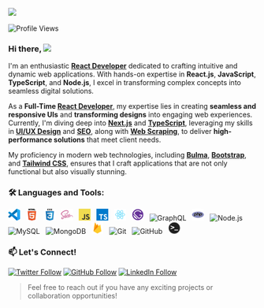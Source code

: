 
![](https://komarev.com/ghpvc/?username=pradipchaudhary&style=flat-square&color=brightgreen)

![Profile Views](https://komarev.com/ghpvc/?username=pradipchaudhary&style=flat-square&color=#32a852)


### Hi there, <img src="https://media.giphy.com/media/hvRJCLFzcasrR4ia7z/giphy.gif" width="30" />

I'm an enthusiastic **[React Developer](https://reactjs.org/)** dedicated to crafting intuitive and dynamic web applications. With hands-on expertise in **React.js**, **JavaScript**, **TypeScript**, and **Node.js**, I excel in transforming complex concepts into seamless digital solutions.


As a **Full-Time [React Developer](https://reactjs.org/)**, my expertise lies in creating **seamless and responsive UIs** and **transforming designs** into engaging web experiences. Currently, I'm diving deep into **[Next.js](https://nextjs.org/)** and **[TypeScript](https://www.typescriptlang.org/)**, leveraging my skills in **[UI/UX Design](https://www.smashingmagazine.com/category/uiux)** and **[SEO](https://moz.com/beginners-guide-to-seo)**, along with **[Web Scraping](https://scrapy.org/)**, to deliver **high-performance solutions** that meet client needs.

My proficiency in modern web technologies, including **[Bulma](https://bulma.io/)**, **[Bootstrap](https://getbootstrap.com/)**, and **[Tailwind CSS](https://tailwindcss.com/)**, ensures that I craft applications that are not only functional but also visually stunning.


### 🛠️ Languages and Tools:

<p align="left">
    <img alt="Visual Studio Code" width="24px" src="https://raw.githubusercontent.com/github/explore/80688e429a7d4ef2fca1e82350fe8e3517d3494d/topics/visual-studio-code/visual-studio-code.png" />&nbsp;&nbsp;
    <img alt="HTML5" width="24px" src="https://raw.githubusercontent.com/github/explore/80688e429a7d4ef2fca1e82350fe8e3517d3494d/topics/html/html.png" />&nbsp;&nbsp;
    <img alt="CSS3" width="24px" src="https://raw.githubusercontent.com/github/explore/80688e429a7d4ef2fca1e82350fe8e3517d3494d/topics/css/css.png" />&nbsp;&nbsp;
    <img alt="Sass" width="24px" src="https://raw.githubusercontent.com/github/explore/80688e429a7d4ef2fca1e82350fe8e3517d3494d/topics/sass/sass.png" />&nbsp;&nbsp;
    <img alt="JavaScript" width="24px" src="https://raw.githubusercontent.com/github/explore/80688e429a7d4ef2fca1e82350fe8e3517d3494d/topics/javascript/javascript.png" />&nbsp;&nbsp;
    <img alt="TypeScript" width="24px" src="https://raw.githubusercontent.com/github/explore/80688e429a7d4ef2fca1e82350fe8e3517d3494d/topics/typescript/typescript.png" />&nbsp;&nbsp;
    <img alt="React" width="24px" src="https://raw.githubusercontent.com/github/explore/80688e429a7d4ef2fca1e82350fe8e3517d3494d/topics/react/react.png" />&nbsp;&nbsp;
    <img alt="Gatsby" width="24px" src="https://raw.githubusercontent.com/github/explore/e94815998e4e0713912fed477a1f346ec04c3da2/topics/gatsby/gatsby.png" />&nbsp;&nbsp;
    <img alt="GraphQL" width="24px" src="https://cdn.jsdelivr.net/gh/devicons/devicon/icons/graphql/graphql-plain.svg" />&nbsp;&nbsp;
    <img alt="PHP" width="24px" src="https://raw.githubusercontent.com/github/explore/80688e429a7d4ef2fca1e82350fe8e3517d3494d/topics/php/php.png" />&nbsp;&nbsp;
    <img alt="Node.js" width="24px" src="https://cdn.jsdelivr.net/gh/devicons/devicon/icons/nodejs/nodejs-original.svg" />&nbsp;&nbsp;
    <img alt="MySQL" width="24px" src="https://cdn.jsdelivr.net/gh/devicons/devicon/icons/mysql/mysql-original.svg" />&nbsp;&nbsp;
    <img alt="MongoDB" width="24px" src="https://cdn.jsdelivr.net/gh/devicons/devicon/icons/mongodb/mongodb-original.svg" />&nbsp;&nbsp;
    <img alt="Firebase" width="24px" src="https://raw.githubusercontent.com/github/explore/80688e429a7d4ef2fca1e82350fe8e3517d3494d/topics/firebase/firebase.png" />&nbsp;&nbsp;
    <img alt="Git" width="24px" src="https://cdn.jsdelivr.net/gh/devicons/devicon/icons/git/git-original.svg" />&nbsp;&nbsp;
    <img alt="GitHub" width="24px" src="https://user-images.githubusercontent.com/3369400/139447912-e0f43f33-6d9f-45f8-be46-2df5bbc91289.png" />&nbsp;&nbsp;
    <img alt="Terminal" width="24px" src="https://raw.githubusercontent.com/github/explore/80688e429a7d4ef2fca1e82350fe8e3517d3494d/topics/terminal/terminal.png" />
</p>




### 📫 Let's Connect!

[![Twitter Follow](https://img.shields.io/twitter/follow/pradipchaudhary?label=%40pradipchaudhary&style=social&logo=twitter&color=1DA1F2)](https://twitter.com/pradipchaudhary)
[![GitHub Follow](https://img.shields.io/github/followers/pradipchaudhary?style=social&logo=github&color=181717)](https://github.com/pradipchaudhary)
[![LinkedIn Follow](https://img.shields.io/badge/-LinkedIn-blue?style=social&logo=linkedin&color=0077B5)](https://linkedin.com/in/pradipchaudhary)



>Feel free to reach out if you have any exciting projects or collaboration opportunities!

